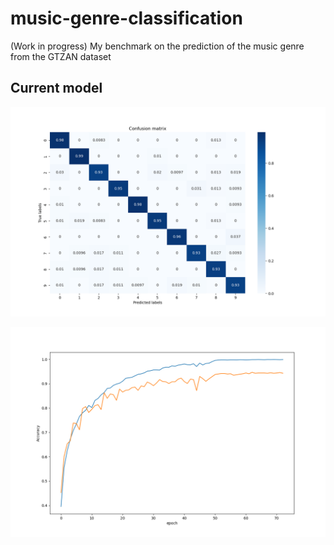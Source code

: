 # music-genre-classification
(Work in progress) My benchmark on the prediction of the music genre from the GTZAN dataset

## Current model

![](confusion_140622.png)

![](history_140622.png)